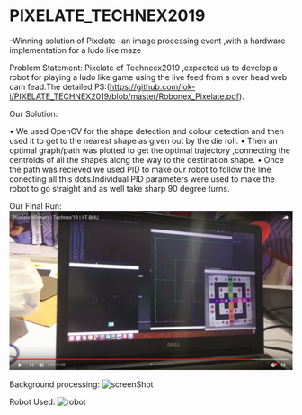 # PIXELATE_TECHNEX2019


-Winning solution of Pixelate -an image processing event ,with a hardware implementation for a ludo like maze  


Problem Statement:
                  Pixelate of Technecx2019 ,expected us to develop a robot for playing a ludo like game using the live feed from a over head web cam fead.The detailed PS:(https://github.com/lok-i/PIXELATE_TECHNEX2019/blob/master/Robonex_Pixelate.pdf).
                                                           
                                                           
Our Solution:
 
• We used OpenCV for the shape detection and colour detection and then used it to get to the nearest shape as           given out by the die roll.
• Then an optimal graph/path was plotted to get the optimal trajectory ,connecting the centroids of all the shapes     along the way to the destination shape.
• Once the path was recieved we used PID to make our robot to follow the line conecting all this dots.Individual PID   parameters were used to make the robot to go straight and as well take sharp 90 degree turns.
 
Our Final Run:
 [![Watch the video](Images/Demo.png)](https://www.youtube.com/watch?v=dD-m3eNNoEc)
 
Background processing:
![screenShot](https://github.com/lok-i/PIXELATE_TECHNEX2019/blob/master/Images/ScreenShot.jpg)

Robot Used:
![robot](https://github.com/lok-i/PIXELATE_TECHNEX2019/blob/master/Images/robot_used.jpg)
